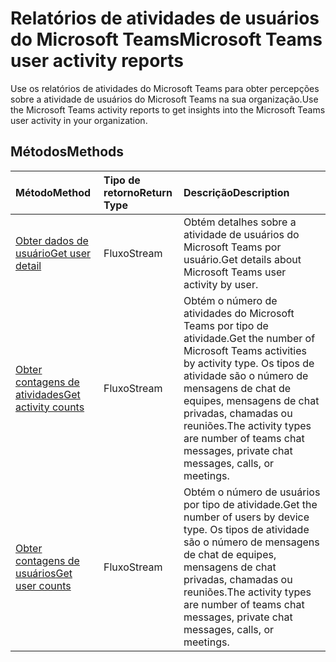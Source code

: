 # <a name="microsoft-teams-user-activity-reports"></a><span data-ttu-id="65bdd-101">Relatórios de atividades de usuários do Microsoft Teams</span><span class="sxs-lookup"><span data-stu-id="65bdd-101">Microsoft Teams user activity reports</span></span>

<span data-ttu-id="65bdd-102">Use os relatórios de atividades do Microsoft Teams para obter percepções sobre a atividade de usuários do Microsoft Teams na sua organização.</span><span class="sxs-lookup"><span data-stu-id="65bdd-102">Use the Microsoft Teams activity reports to get insights into the Microsoft Teams user activity in your organization.</span></span>

## <a name="methods"></a><span data-ttu-id="65bdd-103">Métodos</span><span class="sxs-lookup"><span data-stu-id="65bdd-103">Methods</span></span>

| <span data-ttu-id="65bdd-104">Método</span><span class="sxs-lookup"><span data-stu-id="65bdd-104">Method</span></span>                                   | <span data-ttu-id="65bdd-105">Tipo de retorno</span><span class="sxs-lookup"><span data-stu-id="65bdd-105">Return Type</span></span> | <span data-ttu-id="65bdd-106">Descrição</span><span class="sxs-lookup"><span data-stu-id="65bdd-106">Description</span></span>                              |
| :--------------------------------------- | :---------- | :--------------------------------------- |
| [<span data-ttu-id="65bdd-107">Obter dados de usuário</span><span class="sxs-lookup"><span data-stu-id="65bdd-107">Get user detail</span></span>](../api/reportroot_getteamsuseractivityuserdetail.md) | <span data-ttu-id="65bdd-108">Fluxo</span><span class="sxs-lookup"><span data-stu-id="65bdd-108">Stream</span></span>      | <span data-ttu-id="65bdd-109">Obtém detalhes sobre a atividade de usuários do Microsoft Teams por usuário.</span><span class="sxs-lookup"><span data-stu-id="65bdd-109">Get details about Microsoft Teams user activity by user.</span></span> |
| [<span data-ttu-id="65bdd-110">Obter contagens de atividades</span><span class="sxs-lookup"><span data-stu-id="65bdd-110">Get activity counts</span></span>](../api/reportroot_getteamsuseractivitycounts.md) | <span data-ttu-id="65bdd-111">Fluxo</span><span class="sxs-lookup"><span data-stu-id="65bdd-111">Stream</span></span>      | <span data-ttu-id="65bdd-112">Obtém o número de atividades do Microsoft Teams por tipo de atividade.</span><span class="sxs-lookup"><span data-stu-id="65bdd-112">Get the number of Microsoft Teams activities by activity type.</span></span> <span data-ttu-id="65bdd-113">Os tipos de atividade são o número de mensagens de chat de equipes, mensagens de chat privadas, chamadas ou reuniões.</span><span class="sxs-lookup"><span data-stu-id="65bdd-113">The activity types are number of teams chat messages, private chat messages, calls, or meetings.</span></span> |
| [<span data-ttu-id="65bdd-114">Obter contagens de usuários</span><span class="sxs-lookup"><span data-stu-id="65bdd-114">Get user counts</span></span>](../api/reportroot_getteamsuseractivityusercounts.md) | <span data-ttu-id="65bdd-115">Fluxo</span><span class="sxs-lookup"><span data-stu-id="65bdd-115">Stream</span></span>      | <span data-ttu-id="65bdd-116">Obtém o número de usuários por tipo de atividade.</span><span class="sxs-lookup"><span data-stu-id="65bdd-116">Get the number of users by device type.</span></span> <span data-ttu-id="65bdd-117">Os tipos de atividade são o número de mensagens de chat de equipes, mensagens de chat privadas, chamadas ou reuniões.</span><span class="sxs-lookup"><span data-stu-id="65bdd-117">The activity types are number of teams chat messages, private chat messages, calls, or meetings.</span></span> |

